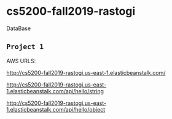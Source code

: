 # cs5200-fall2019-rastogi
DataBase 


## `Project 1` 
AWS URLS:

http://cs5200-fall2019-rastogi.us-east-1.elasticbeanstalk.com/

http://cs5200-fall2019-rastogi.us-east-1.elasticbeanstalk.com/api/hello/string

http://cs5200-fall2019-rastogi.us-east-1.elasticbeanstalk.com/api/hello/object
